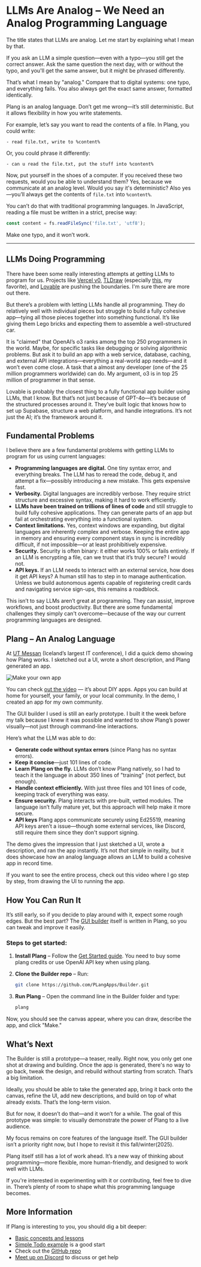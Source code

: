 # LLMs Are Analog – We Need an Analog Programming Language  

The title states that LLMs are analog. Let me start by explaining what I mean by that.  

If you ask an LLM a simple question—even with a typo—you still get the correct answer. Ask the same question the next day, with or without the typo, and you'll get the same answer, but it might be phrased differently.  

That’s what I mean by "analog." Compare that to digital systems: one typo, and everything fails. You also always get the exact same answer, formatted identically.  

Plang is an analog language. Don’t get me wrong—it’s still deterministic. But it allows flexibility in how you write statements.  

For example, let’s say you want to read the contents of a file. In Plang, you could write:  

```plang
- read file.txt, write to %content%
```  

Or, you could phrase it differently:  

```plang
- can u read the file.txt, put the stuff into %content%
```  

Now, put yourself in the shoes of a computer. If you received these two requests, would you be able to understand them? Yes, because we communicate at an analog level. Would you say it's deterministic? Also yes—you’ll always get the contents of `file.txt` into `%content%`.  

You can’t do that with traditional programming languages. In JavaScript, reading a file must be written in a strict, precise way:  

```javascript
const content = fs.readFileSync('file.txt', 'utf8');
```  

Make one typo, and it won’t work.  

---

## LLMs Doing Programming  

There have been some really interesting attempts at getting LLMs to program for us. Projects like [Vercel v0](https://v0.dev/), [TLDraw](https://makereal.tldraw.com/) (especially [this](https://computer.tldraw.com/), my favorite), and [Lovable](https://lovable.dev/) are pushing the boundaries. I'm sure there are more out there.  

But there’s a problem with letting LLMs handle all programming. They do relatively well with individual pieces but struggle to build a fully cohesive app—tying all those pieces together into something functional. It’s like giving them Lego bricks and expecting them to assemble a well-structured car.  

It is "claimed" that OpenAI’s o3 ranks among the top 250 programmers in the world. Maybe, for specific tasks like debugging or solving algorithmic problems. But ask it to build an app with a web service, database, caching, and external API integrations—everything a real-world app needs—and it won’t even come close. A task that a almost any developer (one of the 25 million programmers worldwide) can do. My argument, o3 is in top 25 million of programmer in that sense.

Lovable is probably the closest thing to a fully functional app builder using LLMs, that I know. But that’s not just because of GPT-4o—it’s because of the structured processes around it. They’ve built logic that knows how to set up Supabase, structure a web platform, and handle integrations. It’s not just the AI; it’s the framework around it.  


## Fundamental Problems  

I believe there are a few fundamental problems with getting LLMs to program for us using current languages:  

- **Programming languages are digital.** One tiny syntax error, and everything breaks. The LLM has to reread the code, debug it, and attempt a fix—possibly introducing a new mistake. This gets expensive fast.  
- **Verbosity.** Digital languages are incredibly verbose. They require strict structure and excessive syntax, making it hard to work efficiently.  
- **LLMs have been trained on trillions of lines of code** and still struggle to build fully cohesive applications. They can generate parts of an app but fail at orchestrating everything into a functional system.  
- **Context limitations.** Yes, context windows are expanding, but digital languages are inherently complex and verbose. Keeping the entire app in memory and ensuring every component stays in sync is incredibly difficult, if not impossible—or at least prohibitively expensive.  
- **Security.** Security is often binary: it either works 100% or fails entirely. If an LLM is encrypting a file, can we trust that it’s truly secure? I would not.  
- **API keys.** If an LLM needs to interact with an external service, how does it get API keys? A human still has to step in to manage authentication. Unless we build autonomous agents capable of registering credit cards and navigating service sign-ups, this remains a roadblock.  

This isn’t to say LLMs aren’t great at programming. They can assist, improve workflows, and boost productivity. But there are some fundamental challenges they simply can't overcome—because of the way our current programming languages are designed.  


## Plang – An Analog Language  

At [UT Messan](http://utmessan.is/) (Iceland’s largest IT conference), I did a quick demo showing how Plang works. I sketched out a UI, wrote a short description, and Plang generated an app.  

![Make your own app](https://i.ytimg.com/vi/zYhUsyOp4uw/hqdefault.jpg)

You can check [out the video](https://youtu.be/zYhUsyOp4uw) — it’s about DIY apps. Apps you can build at home for yourself, your family, or your local community. In the demo, I created an app for my own community.  

The GUI builder I used is still an early prototype. I built it the week before my talk because I knew it was possible and wanted to show Plang’s power visually—not just through command-line interactions.  

Here’s what the LLM was able to do:  

- **Generate code without syntax errors** (since Plang has no syntax errors).  
- **Keep it concise**—just 101 lines of code.  
- **Learn Plang on the fly.** LLMs don’t know Plang natively, so I had to teach it the language in about 350 lines of "training" (not perfect, but enough).  
- **Handle context efficiently.** With just three files and 101 lines of code, keeping track of everything was easy.  
- **Ensure security.** Plang interacts with pre-built, vetted modules. The language isn’t fully mature yet, but this approach will help make it more secure.  
- **API keys** Plang apps communicate securely using Ed25519, meaning API keys aren’t a issue—though some external services, like Discord, still require them since they don't support signing.  

The demo gives the impression that I just sketched a UI, wrote a description, and ran the app instantly. It’s not *that* simple in reality, but it does showcase how an analog language allows an LLM to build a cohesive app in record time.  

If you want to see the entire process, check out this video where I go step by step, from drawing the UI to running the app.  

## How You Can Run It  

It’s still early, so if you decide to play around with it, expect some rough edges. But the best part? The [GUI builder](https://github.com/PLangApps/Builder) itself is written in Plang, so you can tweak and improve it easily.  

### Steps to get started:  

1. **Install Plang** – Follow the [Get Started guide](https://github.com/PLangHQ/plang/blob/main/Documentation/GetStarted.md).  You need to buy some plang credits or use OpenAI API key when using plang.

2. **Clone the Builder repo** – Run:  
   ```sh
   git clone https://github.com/PLangApps/Builder.git
   ```  
   
3. **Run Plang** – Open the command line in the Builder folder and type:  
   ```sh
   plang
   ```  

Now, you should see the canvas appear, where you can draw, describe the app, and click "Make."  

## What’s Next  

The Builder is still a prototype—a teaser, really. Right now, you only get one shot at drawing and building. Once the app is generated, there's no way to go back, tweak the design, and rebuild without starting from scratch. That’s a big limitation. 

Ideally, you should be able to take the generated app, bring it back onto the canvas, refine the UI, add new descriptions, and build on top of what already exists. That’s the long-term vision.

But for now, it doesn’t do that—and it won’t for a while. The goal of this prototype was simple: to visually demonstrate the power of Plang to a live audience.

My focus remains on core features of the language itself. The GUI builder isn’t a priority right now, but I hope to revisit it this fall/winter(2025).

Plang itself still has a lot of work ahead. It’s a new way of thinking about programming—more flexible, more human-friendly, and designed to work well with LLMs.  

If you're interested in experimenting with it or contributing, feel free to dive in. There’s plenty of room to shape what this  programming language becomes.  

## More Information

If Plang is interesting to you, you should dig a bit deeper:

* [Basic concepts and lessons](https://github.com/PLangHQ/plang/blob/main/Documentation/blogs/Lesson%202.md)
* [Simple Todo example](https://github.com/PLangHQ/plang/blob/main/Documentation/Todo_webservice.md) is a good start
* Check out the [GitHub repo](https://github.com/PLangHQ/)
* [Meet up on Discord](https://discord.gg/A8kYUymsDD) to discuss or get help
